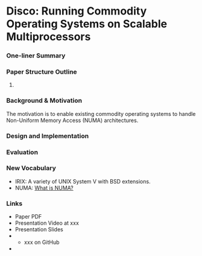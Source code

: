 # Disco: Running Commodity Operating Systems on Scalable Multiprocessors

### One-liner Summary

### Paper Structure Outline

1. 
### Background & Motivation

The motivation is to enable existing commodity operating systems to handle Non-Uniform Memory Access \(NUMA\) architectures.

### Design and Implementation

### Evaluation

### New Vocabulary

* IRIX: A variety of UNIX System V with BSD extensions.
* NUMA: [What is NUMA?](https://www.kernel.org/doc/html/v4.18/vm/numa.html)

### Links

* Paper PDF
* Presentation Video at xxx
* Presentation Slides
* * xxx on GitHub
* 








